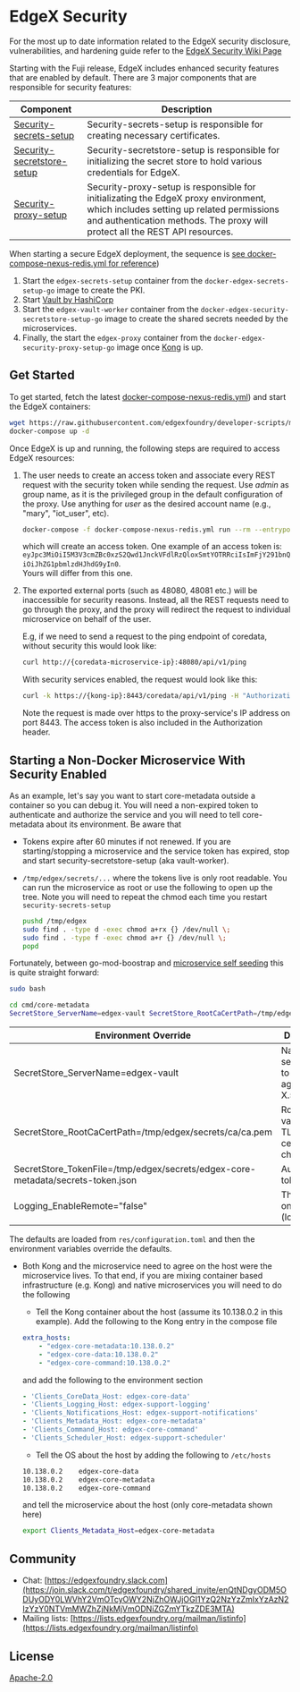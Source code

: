 # EdgeX Security

For the most up to date information related to the EdgeX security disclosure, vulnerabilities, and hardening guide refer to the [EdgeX Security Wiki Page](https://wiki.edgexfoundry.org/display/FA/Security)

Starting with the Fuji release, EdgeX includes enhanced security features that are enabled by default.
There are 3 major components that are responsible for security features:

| Component  | Description  |
|---|---|
| [Security-secrets-setup](cmd/security-secrets-setup/README.md)  | Security-secrets-setup is responsible for creating necessary certificates.  | 
|  [Security-secretstore-setup](cmd/security-secretstore-setup/README.md) | Security-secretstore-setup is responsible for initializing the secret store to hold various credentials for EdgeX.  |
| [Security-proxy-setup](cmd/security-proxy-setup/README.md)  | Security-proxy-setup is responsible for initializating the EdgeX proxy environment, which includes setting up related permissions and authentication methods. The proxy will protect all the REST API resources.  |

When starting a secure EdgeX deployment, the sequence is [see docker-compose-nexus-redis.yml for reference](https://github.com/edgexfoundry/developer-scripts/blob/master/releases/nightly-build/compose-files/docker-compose-nexus-redis.yml))

1. Start the `edgex-secrets-setup` container from the `docker-edgex-secrets-setup-go` image to create the PKI.
1. Start [Vault by HashiCorp](https://www.vaultproject.io/)
1. Start the `edgex-vault-worker` container from the `docker-edgex-security-secretstore-setup-go` image to create the shared secrets needed by the microservices.
1. Finally, the start the `edgex-proxy` container from the `docker-edgex-security-proxy-setup-go` image once [Kong](https://konghq.com/) is up.

## Get Started

To get started, fetch the latest [docker-compose-nexus-redis.yml](https://github.com/edgexfoundry/developer-scripts/blob/master/releases/nightly-build/compose-files/docker-compose-nexus-redis.yml)) and start the EdgeX containers:

```sh
wget https://raw.githubusercontent.com/edgexfoundry/developer-scripts/master/releases/nightly-build/compose-files/docker-compose-nexus-redis.yml
docker-compose up -d
```

Once EdgeX is up and running, the following steps are required to access EdgeX resources:

1. The user needs to create an access token and associate every REST request with the security token
   while sending the request. Use _admin_ as group name, as it is the privileged group in the
   default configuration of the proxy. Use anything for _user_ as the desired account name
   (e.g., "mary", "iot_user", etc).

    ```sh
    docker-compose -f docker-compose-nexus-redis.yml run --rm --entrypoint /edgex/security-proxy-setup edgex-proxy --init=false --useradd=IAmGroot --group=admin
    ```

    which will create an access token. One example of an access token is:
    `eyJpc3MiOiI5M3V3cmZBc0xzS2Qwd1JnckVFdlRzQloxSmtYOTRRciIsImFjY291bnQiOiJhZG1pbmlzdHJhdG9yIn0`.  
    Yours will differ from this one.

2. The exported external ports (such as 48080, 48081 etc.) will be inaccessible for security reasons.
Instead, all the REST requests need to go through the proxy, and the proxy will redirect the request to individual microservice on behalf of the user.

    E.g, if we need to send a request to the ping endpoint of coredata, without security this would look like:

    ```sh
    curl http://{coredata-microservice-ip}:48080/api/v1/ping
    ```

    With security services enabled, the request would look like this:

    ```sh
    curl -k https://{kong-ip}:8443/coredata/api/v1/ping -H "Authorization: Bearer <access-token>"
    ```

   Note the request is made over https to the proxy-service's IP address on port 8443.  The access token is also
   included in the Authorization header.

## Starting a Non-Docker Microservice With Security Enabled

As an example, let's say you want to start core-metadata outside a container so you can debug it. You will need a non-expired token to authenticate and authorize the service and you will need to tell core-metadata about its environment. Be aware that

* Tokens expire after 60 minutes if not renewed. If you are starting/stopping a microservice and the service token has expired, stop and start security-secretstore-setup (aka vault-worker).
* `/tmp/edgex/secrets/...` where the tokens live is only root readable. You can run the microservice as root or use the following to open up the tree. Note you will need to repeat the chmod each time you restart `security-secrets-setup`

    ```sh
    pushd /tmp/edgex
    sudo find . -type d -exec chmod a+rx {} /dev/null \;
    sudo find . -type f -exec chmod a+r {} /dev/null \;
    popd
    ```

Fortunately, between go-mod-boostrap and [microservice self seeding](https://github.com/edgexfoundry/edgex-docs/blob/master/docs_src/design/adr/0005-Service-Self-Config.md) this is quite straight forward:

```sh
sudo bash

cd cmd/core-metadata
SecretStore_ServerName=edgex-vault SecretStore_RootCaCertPath=/tmp/edgex/secrets/ca/ca.pem SecretStore_TokenFile=/tmp/edgex/secrets/edgex-core-metadata/secrets-token.json Logging_EnableRemote="false" ./core-metadata
```

| Environment Override  | Description  |
|---|---|
| SecretStore_ServerName=edgex-vault | Name of secret store to compare against X.509 DN |
| SecretStore_RootCaCertPath=/tmp/edgex/secrets/ca/ca.pem | Root CA for validating TLS certificate chain |
| SecretStore_TokenFile=/tmp/edgex/secrets/edgex-core-metadata/secrets-token.json | Authorization token |
| Logging_EnableRemote="false" | There can only one (logger) |

The defaults are loaded from `res/configuration.toml` and then the environment variables override the defaults.

* Both Kong and the microservice need to agree on the host were the microservice lives. To that end, if you are mixing container based infrastructure (e.g. Kong) and native microservices you will need to do the following
  * Tell the Kong container about the host (assume its 10.138.0.2 in this example). Add the following to the Kong entry in the compose file
  
  ```yaml
  extra_hosts:
      - "edgex-core-metadata:10.138.0.2"
      - "edgex-core-data:10.138.0.2"
      - "edgex-core-command:10.138.0.2"
  ```

  and add the following to the environment section

  ```yaml
  - 'Clients_CoreData_Host: edgex-core-data'
  - 'Clients_Logging_Host: edgex-support-logging'
  - 'Clients_Notifications_Host: edgex-support-notifications'
  - 'Clients_Metadata_Host: edgex-core-metadata'
  - 'Clients_Command_Host: edgex-core-command'
  - 'Clients_Scheduler_Host: edgex-support-scheduler'
  ```

  * Tell the OS about the host by adding the following to `/etc/hosts`

  ```sh
  10.138.0.2    edgex-core-data
  10.138.0.2    edgex-core-metadata
  10.138.0.2    edgex-core-command
  ```

  and tell the microservice about the host (only core-metadata shown here)

  ```sh
  export Clients_Metadata_Host=edgex-core-metadata
  ```

## Community

* Chat: [https://edgexfoundry.slack.com](https://join.slack.com/t/edgexfoundry/shared_invite/enQtNDgyODM5ODUyODY0LWVhY2VmOTcyOWY2NjZhOWJjOGI1YzQ2NzYzZmIxYzAzN2IzYzY0NTVmMWZhZjNkMjVmODNiZGZmYTkzZDE3MTA)
* Mailing lists: [https://lists.edgexfoundry.org/mailman/listinfo](https://lists.edgexfoundry.org/mailman/listinfo)

## License

[Apache-2.0](LICENSE)
